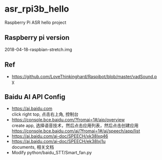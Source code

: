 # asr_rpi3b_hello
Raspberry Pi ASR hello project

## Raspberry pi version  
2018-04-18-raspbian-stretch.img  

## Ref  
* https://github.com/LoveThinkinghard/Raspibot/blob/master/vadSound.py  

## Baidu AI API Config  
* https://ai.baidu.com  
click right top, 点击右上角, 控制台  
* https://console.bce.baidu.com/?fromai=1#/aip/overview  
create app, 选择语音技术，然后点击应用列表，然后点击创建应用  
https://console.bce.baidu.com/ai/?fromai=1#/ai/speech/app/list  
* https://ai.baidu.com/ai-doc/SPEECH/xk38lxq46  
* https://ai.baidu.com/ai-doc/SPEECH/ek38lxj1u  
documents, 相关文档  
* Modify python/baidu_STT/Smart_fan.py  
